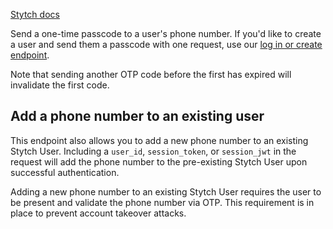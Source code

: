 [Stytch docs](https://stytch.com/docs/api/send-otp-by-sms)

Send a one-time passcode to a user's phone number. If you'd like to create a user and send them a passcode with one request, use our [log in or create endpoint](https://stytch.com/docs/api/log-in-or-create-user-by-sms).

Note that sending another OTP code before the first has expired will invalidate the first code.

## Add a phone number to an existing user

This endpoint also allows you to add a new phone number to an existing Stytch User. Including a `user_id`, `session_token`, or `session_jwt` in the request will add the phone number to the pre-existing Stytch User upon successful authentication.

Adding a new phone number to an existing Stytch User requires the user to be present and validate the phone number via OTP. This requirement is in place to prevent account takeover attacks.
